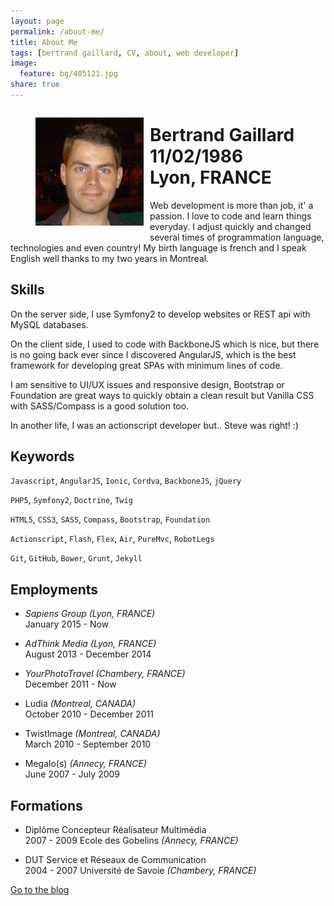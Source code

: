 ```yaml
---
layout: page
permalink: /about-me/
title: About Me
tags: [bertrand gaillard, CV, about, web developer]
image:
  feature: bg/405121.jpg
share: true
---
```



<figure style="float: left; margin-right: 10px;">
    <img src="/images/avatar.jpg" alt="">
</figure>

# Bertrand Gaillard<br>11/02/1986<br>Lyon, FRANCE

Web development is more than job, it' a passion. I love to code and learn things everyday. I adjust quickly and changed several times of programmation language, technologies and even country!
My birth language is french and I speak English well thanks to my two years in Montreal.

## Skills

On the server side, I use Symfony2 to develop websites or REST api with MySQL databases.

On the client side, I used to code with BackboneJS which is nice, but there is no going back ever since I discovered AngularJS, which is the best framework for developing great SPAs with minimum lines of code.

I am sensitive to UI/UX issues and responsive design, Bootstrap or Foundation are great ways to quickly obtain a clean result but Vanilla CSS with SASS/Compass is a good solution too.

In another life, I was an actionscript developer but.. Steve was right! :)

## Keywords

`Javascript`, `AngularJS`, `Ionic`, `Cordva`, `BackboneJS`, `jQuery`

`PHP5`, `Symfony2`, `Doctrine`, `Twig`

`HTML5`, `CSS3`, `SASS`, `Compass`, `Bootstrap`, `Foundation`

`Actionscript`, `Flash`, `Flex`, `Air`, `PureMvc`, `RobotLegs`

`Git`, `GitHub`, `Bower`, `Grunt`, `Jekyll`

## Employments

* *Sapiens Group* _(Lyon, FRANCE)_<br>
January 2015 - Now

* *AdThink Media* _(Lyon, FRANCE)_<br>
August 2013 - December 2014

* *YourPhotoTravel* _(Chambery, FRANCE)_<br>
December 2011 - Now

* Ludia _(Montreal, CANADA)_<br>
October 2010 - December 2011

* TwistImage _(Montreal, CANADA)_<br>
March 2010 - September 2010

* Megalo(s) _(Annecy, FRANCE)_<br>
June 2007 - July 2009

## Formations

* Diplôme Concepteur Réalisateur Multimédia<br>
2007 - 2009
Ecole des Gobelins _(Annecy, FRANCE)_
 
* DUT Service et Réseaux de Communication<br>
2004 - 2007
Université de Savoie _(Chambery, FRANCE)_

<div markdown="0"><a href="{{ site.url }}" class="btn btn-info">Go to the blog</a></div>


